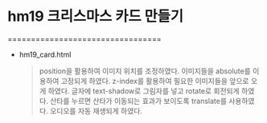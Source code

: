 # hm19 크리스마스 카드 만들기
=================================
- hm19_card.html
  >position을 활용하여 이미지 위치를 조정하였다.
  >이미지들을 absolute를 이용하여 고정되게 하였다.
  >z-index를 활용하여 필요한 이미지들을 앞으로 오게 하였다.
  >글자에 text-shadow로 그림자를 넣고 rotate로 회전되게 하였다.
  >산타를 누르면 산타가 이동되는 효과가 보이도록 translate를 사용하였다.
  >오디오를 자동 재생되게 하였다.
